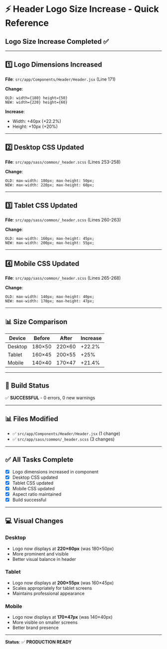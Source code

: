 # ⚡ Header Logo Size Increase - Quick Reference

## Logo Size Increase Completed ✅

---

## 1️⃣ Logo Dimensions Increased

**File**: `src/app/Components/Header/Header.jsx` (Line 171)

**Change**:
```
OLD: width={180} height={50}
NEW: width={220} height={60}
```

**Increase**:
- Width: +40px (+22.2%)
- Height: +10px (+20%)

---

## 2️⃣ Desktop CSS Updated

**File**: `src/app/sass/common/_header.scss` (Lines 253-258)

**Change**:
```
OLD: max-width: 180px; max-height: 50px;
NEW: max-width: 220px; max-height: 60px;
```

---

## 3️⃣ Tablet CSS Updated

**File**: `src/app/sass/common/_header.scss` (Lines 260-263)

**Change**:
```
OLD: max-width: 160px; max-height: 45px;
NEW: max-width: 200px; max-height: 55px;
```

---

## 4️⃣ Mobile CSS Updated

**File**: `src/app/sass/common/_header.scss` (Lines 265-268)

**Change**:
```
OLD: max-width: 140px; max-height: 40px;
NEW: max-width: 170px; max-height: 47px;
```

---

## 📊 Size Comparison

| Device | Before | After | Increase |
|--------|--------|-------|----------|
| Desktop | 180×50 | 220×60 | +22.2% |
| Tablet | 160×45 | 200×55 | +25% |
| Mobile | 140×40 | 170×47 | +21.4% |

---

## 🚀 Build Status
✅ **SUCCESSFUL** - 0 errors, 0 new warnings

---

## 📊 Files Modified
- ✅ `src/app/Components/Header/Header.jsx` (1 change)
- ✅ `src/app/sass/common/_header.scss` (3 changes)

---

## ✅ All Tasks Complete
- [x] Logo dimensions increased in component
- [x] Desktop CSS updated
- [x] Tablet CSS updated
- [x] Mobile CSS updated
- [x] Aspect ratio maintained
- [x] Build successful

---

## 💻 Visual Changes

### Desktop
- Logo now displays at **220×60px** (was 180×50px)
- More prominent and visible
- Better visual balance in header

### Tablet
- Logo now displays at **200×55px** (was 160×45px)
- Scales appropriately for tablet screens
- Maintains professional appearance

### Mobile
- Logo now displays at **170×47px** (was 140×40px)
- More visible on smaller screens
- Better brand presence

---

**Status**: ✅ **PRODUCTION READY**


